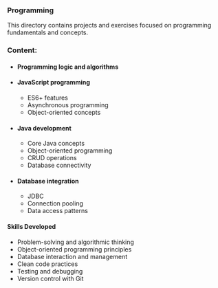 ### Programming
This directory contains projects and exercises focused on programming fundamentals and concepts.

### Content:

- #### Programming logic and algorithms


- #### JavaScript programming
  - ES6+ features
  - Asynchronous programming
  - Object-oriented concepts


- #### Java development
  - Core Java concepts
  - Object-oriented programming
  - CRUD operations
  - Database connectivity


- #### Database integration
  - JDBC
  - Connection pooling
  - Data access patterns


#### Skills Developed
  - Problem-solving and algorithmic thinking
  - Object-oriented programming principles
  - Database interaction and management
  - Clean code practices
  - Testing and debugging
  - Version control with Git
